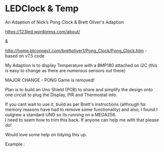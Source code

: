 # LEDClock & Temp
An Adaption of Nick’s Pong Clock & Brett Oliver's Adaption

https://123led.wordpress.com/about/

&

http://home.btconnect.com/brettoliver1/Pong_Clock/Pong_Clock.htm - based on v7.5 code

My Adaption is to display Temperature with a BMP180 attached on i2C (this is easy to change as there are numerous sensors out there)

MAJOR CHANGE - PONG Game is removed!

Plan is to build an Uno Shield (PCB) to share and simplify the design onto one circuit to plug
the Display, PIR and Thermostat into.

If you cant wait to use it, build as per Brett's instructions (although for memory reasons have had to remove some functionality)
and also, I found I outgrew a standard UNO so its running on a MEGA256.  
I need to seem how to trim this back. If anyone can help me with that please do!

Would love some help on tidying this up.

Example :

